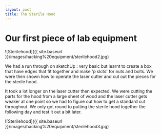 ```yaml
---
layout: post
title: The Sterile Hood
---
```



# Our first piece of lab equipment

 ![Sterilehood]({{ site.baseurl }}/images/hacking%20equipment/sterilehood2.jpg)

We had a run through on sketchUp : very basic but learnt to create a box that have edges that fit together and make 'p slots' for nuts and bolts.
We were then shown how to operate the laser cutter and cut out the pieces for the sterile hood.

It took a lot longer on the laser cutter then expected. We were cutting the parts for the hood from a large sheet of wood and the laser cutter gets weaker at one point so we had to figure out how to get a standard cut throughout.
 We only got round to putting the sterile hood together the following day and test it out a bit later.

![Sterilehood]({{ site.baseurl }}/images/hacking%20equipment/sterilehood3.jpg)
